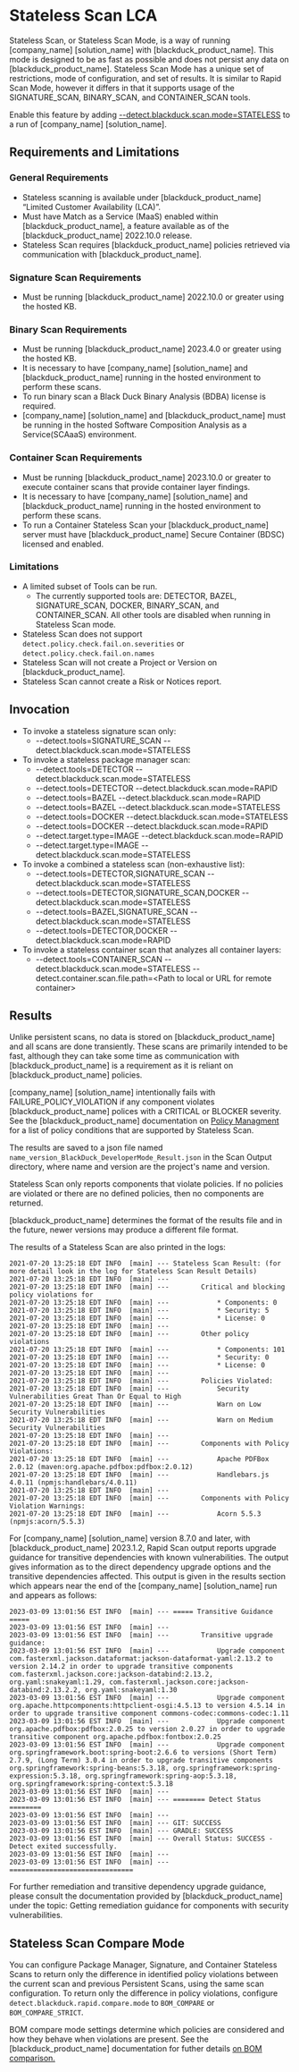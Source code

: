 # Stateless Scan LCA

Stateless Scan, or Stateless Scan Mode, is a way of running [company_name] [solution_name] with [blackduck_product_name]. This mode is designed to be as fast as possible and does not persist any data on [blackduck_product_name]. Stateless Scan Mode has a unique set of restrictions, mode of configuration, and set of results.  It is similar to Rapid Scan Mode, however it differs in that it supports usage of the SIGNATURE_SCAN, BINARY_SCAN, and CONTAINER_SCAN tools.

Enable this feature by adding [--detect.blackduck.scan.mode=STATELESS](../properties/configuration/blackduck-server.md#detect-scan-mode-advanced) to a run of [company_name] [solution_name].

## Requirements and Limitations

### General Requirements
 * Stateless scanning is available under [blackduck_product_name] “Limited Customer Availability (LCA)”.
 * Must have Match as a Service (MaaS) enabled within [blackduck_product_name], a feature available as of the [blackduck_product_name] 2022.10.0 release.
 * Stateless Scan requires [blackduck_product_name] policies retrieved via communication with [blackduck_product_name]. 

### Signature Scan Requirements
 * Must be running [blackduck_product_name] 2022.10.0 or greater using the hosted KB.
 
### Binary Scan Requirements
 * Must be running [blackduck_product_name] 2023.4.0 or greater using the hosted KB.
 * It is necessary to have [company_name] [solution_name] and [blackduck_product_name] running in the hosted environment to perform these scans. 
 * To run binary scan a Black Duck Binary Analysis (BDBA) license is required.
 * [company_name] [solution_name] and [blackduck_product_name] must be running in the hosted Software Composition Analysis as a Service(SCAaaS) environment.
 
 ### Container Scan Requirements
 * Must be running [blackduck_product_name] 2023.10.0 or greater to execute container scans that provide container layer findings.
 * It is necessary to have [company_name] [solution_name] and [blackduck_product_name] running in the hosted environment to perform these scans. 
 * To run a Container Stateless Scan your [blackduck_product_name] server must have [blackduck_product_name] Secure Container (BDSC) licensed and enabled.
 
### Limitations
 * A limited subset of Tools can be run.
    * The currently supported tools are: DETECTOR, BAZEL, SIGNATURE_SCAN, DOCKER, BINARY_SCAN, and CONTAINER_SCAN. All other tools are disabled when running in Stateless Scan mode.
 * Stateless Scan does not support ```detect.policy.check.fail.on.severities``` or ```detect.policy.check.fail.on.names```
 * Stateless Scan will not create a Project or Version on [blackduck_product_name].
 * Stateless Scan cannot create a Risk or Notices report.
 
## Invocation
 * To invoke a stateless signature scan only:
    * --detect.tools=SIGNATURE_SCAN --detect.blackduck.scan.mode=STATELESS
 * To invoke a stateless package manager scan:
    * --detect.tools=DETECTOR --detect.blackduck.scan.mode=STATELESS
    * --detect.tools=DETECTOR --detect.blackduck.scan.mode=RAPID
    * --detect.tools=BAZEL --detect.blackduck.scan.mode=RAPID
    * --detect.tools=BAZEL --detect.blackduck.scan.mode=STATELESS
    * --detect.tools=DOCKER --detect.blackduck.scan.mode=STATELESS
    * --detect.tools=DOCKER --detect.blackduck.scan.mode=RAPID
    * --detect.target.type=IMAGE --detect.blackduck.scan.mode=RAPID
    * --detect.target.type=IMAGE --detect.blackduck.scan.mode=STATELESS
 * To invoke a combined a stateless scan (non-exhaustive list):
    * --detect.tools=DETECTOR,SIGNATURE_SCAN --detect.blackduck.scan.mode=STATELESS
    * --detect.tools=DETECTOR,SIGNATURE_SCAN,DOCKER --detect.blackduck.scan.mode=STATELESS
    * --detect.tools=BAZEL,SIGNATURE_SCAN --detect.blackduck.scan.mode=STATELESS
    * --detect.tools=DETECTOR,DOCKER --detect.blackduck.scan.mode=RAPID
 * To invoke a stateless container scan that analyzes all container layers:
    * --detect.tools=CONTAINER_SCAN --detect.blackduck.scan.mode=STATELESS --detect.container.scan.file.path=\<Path to local or URL for remote container\>

## Results

Unlike persistent scans, no data is stored on [blackduck_product_name] and all scans are done transiently. These scans are primarily intended to be fast, although they can take some time as communication with [blackduck_product_name] is a requirement as it is reliant on [blackduck_product_name] policies.

[company_name] [solution_name] intentionally fails with FAILURE_POLICY_VIOLATION if any component violates [blackduck_product_name] polices with a CRITICAL or BLOCKER severity. See the [blackduck_product_name] documentation on <a href="https://sig-product-docs.synopsys.com/bundle/bd-hub/page/Policies/Overview.html" target="_blank">Policy Managment</a>
 for a list of policy conditions that are supported by Stateless Scan. 

The results are saved to a json file named `name_version_BlackDuck_DeveloperMode_Result.json` in the Scan Output directory, where name and version are the project's name and version.

Stateless Scan only reports components that violate policies. If no policies are violated or there are no defined policies, then no components are returned.   

<note type="note">[blackduck_product_name] determines the format of the results file and in the future, newer versions may produce a different file format.</note>

The results of a Stateless Scan are also printed in the logs:
```
2021-07-20 13:25:18 EDT INFO  [main] --- Stateless Scan Result: (for more detail look in the log for Stateless Scan Result Details)
2021-07-20 13:25:18 EDT INFO  [main] ---
2021-07-20 13:25:18 EDT INFO  [main] --- 		Critical and blocking policy violations for
2021-07-20 13:25:18 EDT INFO  [main] --- 			* Components: 0
2021-07-20 13:25:18 EDT INFO  [main] --- 			* Security: 5
2021-07-20 13:25:18 EDT INFO  [main] --- 			* License: 0
2021-07-20 13:25:18 EDT INFO  [main] ---
2021-07-20 13:25:18 EDT INFO  [main] --- 		Other policy violations
2021-07-20 13:25:18 EDT INFO  [main] --- 			* Components: 101
2021-07-20 13:25:18 EDT INFO  [main] --- 			* Security: 0
2021-07-20 13:25:18 EDT INFO  [main] --- 			* License: 0
2021-07-20 13:25:18 EDT INFO  [main] ---
2021-07-20 13:25:18 EDT INFO  [main] --- 		Policies Violated:
2021-07-20 13:25:18 EDT INFO  [main] --- 			Security Vulnerabilities Great Than Or Equal to High
2021-07-20 13:25:18 EDT INFO  [main] --- 			Warn on Low Security Vulnerabilities
2021-07-20 13:25:18 EDT INFO  [main] --- 			Warn on Medium Security Vulnerabilities
2021-07-20 13:25:18 EDT INFO  [main] ---
2021-07-20 13:25:18 EDT INFO  [main] --- 		Components with Policy Violations:
2021-07-20 13:25:18 EDT INFO  [main] --- 			Apache PDFBox 2.0.12 (maven:org.apache.pdfbox:pdfbox:2.0.12)
2021-07-20 13:25:18 EDT INFO  [main] --- 			Handlebars.js 4.0.11 (npmjs:handlebars/4.0.11)
2021-07-20 13:25:18 EDT INFO  [main] ---
2021-07-20 13:25:18 EDT INFO  [main] --- 		Components with Policy Violation Warnings:
2021-07-20 13:25:18 EDT INFO  [main] --- 			Acorn 5.5.3 (npmjs:acorn/5.5.3)
```
For [company_name] [solution_name] version 8.7.0 and later, with [blackduck_product_name] 2023.1.2, Rapid Scan output reports upgrade guidance for transitive dependencies with known vulnerabilities. The output gives information as to the direct dependency upgrade options and the transitive dependencies affected. This output is given in the results section which appears near the end of the [company_name] [solution_name] run and appears as follows:
```
2023-03-09 13:01:56 EST INFO  [main] --- ===== Transitive Guidance =====
2023-03-09 13:01:56 EST INFO  [main] --- 
2023-03-09 13:01:56 EST INFO  [main] ---        Transitive upgrade guidance:
2023-03-09 13:01:56 EST INFO  [main] ---            Upgrade component com.fasterxml.jackson.dataformat:jackson-dataformat-yaml:2.13.2 to version 2.14.2 in order to upgrade transitive components com.fasterxml.jackson.core:jackson-databind:2.13.2, org.yaml:snakeyaml:1.29, com.fasterxml.jackson.core:jackson-databind:2.13.2.2, org.yaml:snakeyaml:1.30
2023-03-09 13:01:56 EST INFO  [main] ---            Upgrade component org.apache.httpcomponents:httpclient-osgi:4.5.13 to version 4.5.14 in order to upgrade transitive component commons-codec:commons-codec:1.11
2023-03-09 13:01:56 EST INFO  [main] ---            Upgrade component org.apache.pdfbox:pdfbox:2.0.25 to version 2.0.27 in order to upgrade transitive component org.apache.pdfbox:fontbox:2.0.25
2023-03-09 13:01:56 EST INFO  [main] ---            Upgrade component org.springframework.boot:spring-boot:2.6.6 to versions (Short Term) 2.7.9, (Long Term) 3.0.4 in order to upgrade transitive components org.springframework:spring-beans:5.3.18, org.springframework:spring-expression:5.3.18, org.springframework:spring-aop:5.3.18, org.springframework:spring-context:5.3.18
2023-03-09 13:01:56 EST INFO  [main] --- 
2023-03-09 13:01:56 EST INFO  [main] --- ======== Detect Status ========
2023-03-09 13:01:56 EST INFO  [main] --- 
2023-03-09 13:01:56 EST INFO  [main] --- GIT: SUCCESS
2023-03-09 13:01:56 EST INFO  [main] --- GRADLE: SUCCESS
2023-03-09 13:01:56 EST INFO  [main] --- Overall Status: SUCCESS - Detect exited successfully.
2023-03-09 13:01:56 EST INFO  [main] --- 
2023-03-09 13:01:56 EST INFO  [main] --- ===============================
```

For further remediation and transitive dependency upgrade guidance, please consult the documentation provided by [blackduck_product_name] under the topic:
<xref href="RiskGuidance.dita" scope="peer">Getting remediation guidance for components with security vulnerabilities.
<data name="facets" value="pubname=bd-hub"/>

## Stateless Scan Compare Mode

You can configure Package Manager, Signature, and Container Stateless Scans to return only the difference in identified policy violations between the current scan and previous Persistent Scans, using the same scan configuration. To return only the difference in policy violations, configure `detect.blackduck.rapid.compare.mode` to `BOM_COMPARE` or `BOM_COMPARE_STRICT`.

BOM compare mode settings determine which policies are considered and how they behave when violations are present. See the [blackduck_product_name] documentation for futher details <a href="https://sig-product-docs.synopsys.com/bundle/bd-hub/page/ComponentDiscovery/BestPracticesScanning/RapidScanOverview.html" target="_blank">on BOM comparison.</a>
